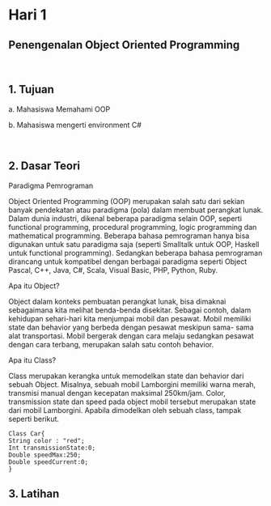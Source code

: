 <h1>Hari 1</h1> 
<h2>Penengenalan Object Oriented Programming</h2> 

<br>
<h2>1. Tujuan</h2>
<p>a. Mahasiswa Memahami OOP</p>
<p>b. Mahasiswa mengerti environment C#</p>

<br>
<h2>2. Dasar Teori</h2>
<p><span>Paradigma Pemrograman</span></p>
<p>Object Oriented Programming (OOP) merupakan salah satu dari sekian banyak pendekatan
atau paradigma (pola) dalam membuat perangkat lunak. Dalam dunia industri, dikenal beberapa
paradigma selain OOP, seperti functional programming, procedural programming, logic
programming dan mathematical programming. Beberapa bahasa pemrograman hanya bisa
digunakan untuk satu paradigma saja (seperti Smalltalk untuk OOP, Haskell untuk functional
programming). Sedangkan beberapa bahasa pemrograman dirancang untuk kompatibel dengan
berbagai paradigma seperti Object Pascal, C++, Java, C#, Scala, Visual Basic, PHP, Python,
Ruby.</p>

<p>Apa itu Object?<p>
<p>Object dalam konteks pembuatan perangkat lunak, bisa dimaknai sebagaimana kita melihat
benda-benda disekitar. Sebagai contoh, dalam kehidupan sehari-hari kita menjumpai mobil dan pesawat. Mobil memiliki state dan behavior yang berbeda dengan pesawat meskipun sama- sama alat transportasi. Mobil bergerak dengan cara melaju sedangkan pesawat dengan cara terbang, merupakan salah satu contoh behavior.</p>


<p>Apa itu Class?</p>
<p>Class merupakan kerangka untuk memodelkan state dan behavior dari sebuah Object. Misalnya, sebuah mobil Lamborgini memiliki warna merah, transmisi manual dengan kecepatan
maksimal 250km/jam. Color, transmission state dan speed pada object mobil tersebut merupakan state dari mobil Lamborgini. Apabila dimodelkan oleh sebuah class, tampak seperti
berikut.</p>

```
Class Car{
String color : "red";
Int transmissionState:0;
Double speedMax:250;
Double speedCurrent:0;
}
```

<h2>3. Latihan</h2>






